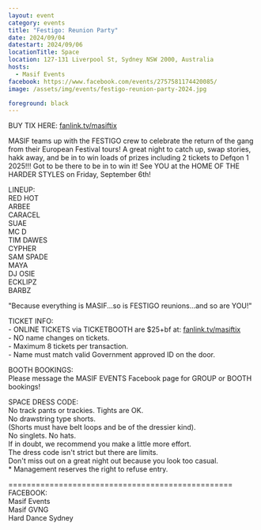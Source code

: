 ```yaml
---
layout: event
category: events
title: "Festigo: Reunion Party"
date: 2024/09/04
datestart: 2024/09/06
locationTitle: Space
location: 127-131 Liverpool St, Sydney NSW 2000, Australia
hosts:
  - Masif Events
facebook: https://www.facebook.com/events/2757581174420085/
image: /assets/img/events/festigo-reunion-party-2024.jpg

foreground: black
---
```


BUY TIX HERE: [fanlink.tv/masiftix](http://fanlink.tv/masiftix)

MASIF teams up with the FESTIGO crew to celebrate the return of the gang from their European Festival tours! A great night to catch up, swap stories, hakk away, and be in to win loads of prizes including 2 tickets to Defqon 1 2025!!! Got to be there to be in to win it! See YOU at the HOME OF THE HARDER STYLES on Friday, September 6th!

LINEUP:  
RED HOT  
ARBEE  
CARACEL  
SUAE  
MC D  
TIM DAWES  
CYPHER  
SAM SPADE  
MAYA  
DJ OSIE  
ECKLIPZ  
BARBZ

"Because everything is MASIF...so is FESTIGO reunions...and so are YOU!"

TICKET INFO:  
\- ONLINE TICKETS via TICKETBOOTH are $25+bf at: [fanlink.tv/masiftix](https://l.facebook.com/l.php?u=http%3A%2F%2Ffanlink.tv%2Fmasiftix&h=AT3UoxRpjfG_7cEU0qlRXX2xR8hPI7xGUk6jVoi_E-bjEUlt-sbX8HFAH9MeppukItbMWcr79-kd-hFxJdNdYoTqZ8gW2TdFZZbyLV5839NZq1MK7U1nY2M79LV20GBC1GmQ34a-wd5hK_k&__tn__=q&c[0]=AT0hJGXHgn3tkPCQGnNcoIdRWiG3Qu6bvIxrFOWE2FJVDZXaYO10IPcEO4R2jCfXD344skG5wtF_BVQq-72bc5fEFSSxgQklKmKIflfG6I0hsmNCIUi4nv9hCHfohl6IQi7ouFw4odNlerqnFp7Uqg_IWGroLhvIg6pjYWy2gyrnwXHBdXtF)  
\- NO name changes on tickets.  
\- Maximum 8 tickets per transaction.  
\- Name must match valid Government approved ID on the door.

BOOTH BOOKINGS:  
Please message the MASIF EVENTS Facebook page for GROUP or BOOTH bookings!

SPACE DRESS CODE:  
No track pants or trackies. Tights are OK.  
No drawstring type shorts.  
(Shorts must have belt loops and be of the dressier kind).  
No singlets. No hats.  
If in doubt, we recommend you make a little more effort.  
The dress code isn't strict but there are limits.  
Don't miss out on a great night out because you look too casual.  
\* Management reserves the right to refuse entry.

\=================================================  
FACEBOOK:  
Masif Events  
Masif GVNG  
Hard Dance Sydney